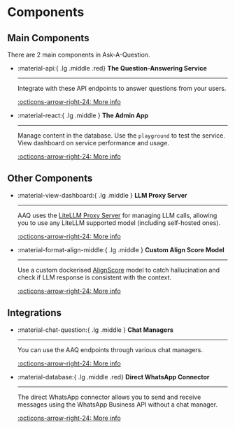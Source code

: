 # Components

## Main Components

There are 2 main components in Ask-A-Question.

<div class="grid cards" markdown>

- :material-api:{ .lg .middle .red} __The Question-Answering Service__

    ---

    Integrate with these API endpoints to answer questions from your
    users.

    [:octicons-arrow-right-24: More info](./qa-service/index.md)

- :material-react:{ .lg .middle } __The Admin App__

    ---

    Manage content in the database. Use the `playground` to test the service.
    View dashboard on service performance and usage.

    [:octicons-arrow-right-24: More info](./admin-app/index.md)

</div>

## Other Components

<div class="grid cards" markdown>

- :material-view-dashboard:{ .lg .middle } __LLM Proxy Server__

    ---

    AAQ uses the [LiteLLM Proxy Server](https://litellm.vercel.app/docs/simple_proxy) for
    managing LLM calls, allowing you to use any LiteLLM supported model (including self-hosted ones).

    [:octicons-arrow-right-24: More info](./litellm-proxy/index.md)

- :material-format-align-middle:{ .lg .middle } __Custom Align Score Model__

    ---

    Use a custom dockerised [AlignScore](https://arxiv.org/abs/2305.16739) model to catch
    hallucination and check if LLM response is consistent with the context.

    [:octicons-arrow-right-24: More info](./align-score/index.md)

</div>

## Integrations

<div class="grid cards" markdown>

- :material-chat-question:{ .lg .middle } __Chat Managers__

    ---

    You can use the AAQ endpoints through various chat managers.

    [:octicons-arrow-right-24: More info](./chat_managers/index.md)

- :material-database:{ .lg .middle .red} __Direct WhatsApp Connector__

    ---

    The direct WhatsApp connector allows you to send and receive messages
    using the WhatsApp Business API without a chat manager.

    [:octicons-arrow-right-24: More info](./whatsapp/index.md)

</div>
